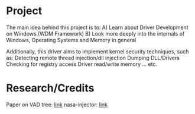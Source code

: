 # Project
The main idea behind this project is to:
A) Learn about Driver Development on Windows (WDM Framework)
B) Look more deeply into the internals of Windows, Operating Systems and Memory in general

Additionally, this driver aims to implement kernel security techniques, such as:
Detecting remote thread injection/dll injection
Dumping DLL/Drivers
Checking for registry access
Driver read/write memory
...
etc.


 # Research/Credits
Paper on VAD tree: [link](https://www.sciencedirect.com/science/article/pii/S1742287607000503)
nasa-injector: [link](https://git.back.engineering/IDontCode/nasa-injector)
